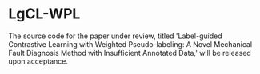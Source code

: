 # LgCL-WPL
The source code for the paper under review, titled 'Label-guided Contrastive Learning with Weighted Pseudo-labeling: A Novel Mechanical Fault Diagnosis Method with Insufficient Annotated Data,' will be released upon acceptance.
